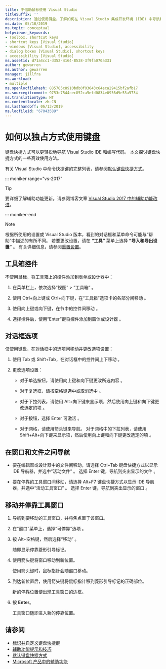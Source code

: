 ```yaml
---
title: 不借助鼠标使用 Visual Studio
titleSuffix: ''
description: 通过使用键盘，了解如何在 Visual Studio 集成开发环境 (IDE) 中导航和编写代码。
ms.date: 05/10/2019
ms.topic: conceptual
helpviewer_keywords:
- Toolbox, shortcut keys
- shortcut keys [Visual Studio]
- windows [Visual Studio], accessibility
- dialog boxes [Visual Studio], shortcut keys
- accessibility [Visual Studio]
ms.assetid: d71a4cc1-d352-4164-8538-3f9fa070a331
author: gewarren
ms.author: gewarren
manager: jillfra
ms.workload:
- multiple
ms.openlocfilehash: 885785c8910bdb0f03643c64eca29415bf2afb17
ms.sourcegitcommit: 9753c7544cec852ca5efd0834e0956d9e53a5734
ms.translationtype: HT
ms.contentlocale: zh-CN
ms.lasthandoff: 06/13/2019
ms.locfileid: "67043509"
---
```

# <a name="how-to-use-the-keyboard-exclusively"></a>如何以独占方式使用键盘

键盘快捷方式可以更轻松地导航 Visual Studio IDE 和编写代码。 本文探讨键盘快捷方式的一些高效使用方法。

有关 Visual Studio 中命令快捷键的完整列表，请参阅[默认键盘快捷方式](../../ide/default-keyboard-shortcuts-in-visual-studio.md)。

::: moniker range="vs-2017"

> [!TIP]
> 要详细了解辅助功能更新，请参阅博客文章 [Visual Studio 2017 中的辅助功能改进](https://devblogs.microsoft.com/visualstudio/accessibility-improvements-in-visual-studio-2017-version-15-3/)。

::: moniker-end

> [!NOTE]
> 根据所使用的设置或 Visual Studio 版本，看到的对话框和菜单命令可能与“帮助”中描述的有所不同。 若要更改设置，请在 **“工具”** 菜单上选择 **“导入和导出设置”** 。 有关详细信息，请参阅[重置设置](../environment-settings.md#reset-settings)。

## <a name="toolbox-controls"></a>工具箱控件

不使用鼠标，将工具箱上的控件添加到表单或设计器中：

1. 在菜单栏上，依次选择“视图” > “工具箱”   。

2. 使用 Ctrl+向上键或 Ctrl+向下键，在“工具箱”选项卡的各部分间移动      。

3. 使用向上键或向下键，在节中的控件间移动   。

4. 选择控件后，使用“Enter”键将控件添加到窗体或设计器  。

## <a name="dialog-box-options"></a>对话框选项

仅使用键盘，在对话框中的选项间移动并更改选项设置：

1. 使用 Tab 或 Shift+Tab，在对话框中的控件间上下移动    。

2. 更改选项设置：

   - 对于单选按钮，请使用向上键和向下键更改所选内容   。

   - 对于复选框，请按空格键选中或取消选中  。

   - 对于下拉列表，请使用 Alt+向下键来显示项，然后使用向上键和向下键更改选定的项     。

   - 对于按钮，选择 Enter 可激活  。

   - 对于网格，请使用箭头键来导航。 对于网格中的下拉列表，请使用 Shift+Alt+向下键来显示项，然后使用向上键和向下键更改选定的项      。

## <a name="navigate-between-windows-and-files"></a>在窗口和文件之间导航

- 要在编辑器或设计器中的文件间移动，请选择 Ctrl+Tab 键盘快捷方式以显示 IDE 导航器，并选中“活动文件”    。 选择 Enter 键，导航到突出显示的文件  。

- 要在停靠的工具窗口间移动，请选择 Alt+F7 键盘快捷方式以显示 IDE 导航器，并选中“活动工具窗口”    。 选择 Enter 键，导航到突出显示的窗口  。

## <a name="move-and-dock-tool-windows"></a>移动并停靠工具窗口

1. 导航到要移动的工具窗口，并将焦点置于该窗口。

2. 在“窗口”菜单上，选择“可停靠”选项   。

3. 按 Alt+空格键，然后选择“移动”    。

   随即显示停靠菱形引导标记。

4. 使用箭头键将窗口移动到新位置。

   使用箭头键时，鼠标指针会随窗口移动。

5. 到达新位置后，使用箭头键将鼠标指针移到菱形引导标记的正确部位。

   新的停靠位置便出现工具窗口的边框。

6. 按 **Enter**。

   工具窗口随即进入新的停靠位置。

## <a name="see-also"></a>请参阅

* [标识并自定义键盘快捷键](../../ide/identifying-and-customizing-keyboard-shortcuts-in-visual-studio.md)
* [辅助功能提示和技巧](../../ide/reference/accessibility-tips-and-tricks.md)
* [默认键盘快捷方式](../../ide/default-keyboard-shortcuts-in-visual-studio.md)
* [Microsoft 产品中的辅助功能](https://www.microsoft.com/accessibility/)
